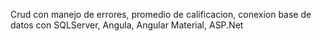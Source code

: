 Crud con manejo de errores, promedio de calificacion, conexion base de datos con SQLServer, Angula, Angular Material, ASP.Net
